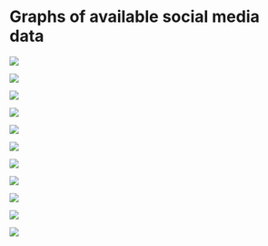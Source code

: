 # Graphs of available social media data

![](twitter-decredproject.png)

![](twitter-nodecredproject.png)

![](facebook.png)

![](instagram.png)

![](youtube.png)

![](linkedin.png)

![](vk.png)

![](github.png)

![](discord.png)

![](telegram.png)

![](other-platforms.png)